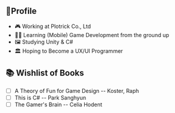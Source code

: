 <!--
**awesomedays/awesomedays** is a ✨ _special_ ✨ repository because its `README.md` (this file) appears on your GitHub profile.

Here are some ideas to get you started:

- 🔭 I’m currently working on ...
- 🌱 I’m currently learning ...
- 👯 I’m looking to collaborate on ...
- 🤔 I’m looking for help with ...
- 💬 Ask me about ...
- 📫 How to reach me: ...
- 😄 Pronouns: ...
- ⚡ Fun fact: ...
-->
## 👟Profile
- 🎮 Working at Plotrick Co., Ltd
- 🧟‍♂️ Learning (Mobile) Game Development from the ground up
- 🖼️ Studying Unity & C#
- 🏛️ Hoping to Become a UX/UI Programmer
## 📚 Wishlist of Books
- [ ] A Theory of Fun for Game Design -- Koster, Raph
- [ ] This is C# -- Park Sanghyun
- [ ] The Gamer's Brain -- Celia Hodent
